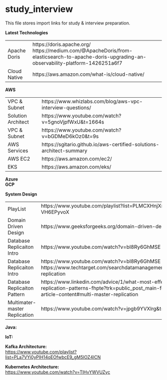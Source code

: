 # study_interview
This file stores import links for study & interview preparation.<br>
  
   
   <b>Latest Technologies</b>
   <table>
  <tr><td> Apache Doris</td><td>https://doris.apache.org/ <br>  https://medium.com/@ApacheDoris/from-elasticsearch-to-apache-doris-upgrading-an-observability-platform-1426251a6f7</td></tr>   
	   <tr><td> Cloud Native</td><td>https://aws.amazon.com/what-is/cloud-native/</td></tr>   
   </table>
   
   <b>AWS</b>
<table>
	<tr><td>VPC & Subnet</td><td>https://www.whizlabs.com/blog/aws-vpc-interview-questions/</td></tr>
        <tr><td>Solution Architect</td><td>https://www.youtube.com/watch?v=5gnoVjpfWxU&t=1664s</td></tr>
	<tr><td>VPC & Subnet</td><td>https://www.youtube.com/watch?v=bGDMeD6kOz0&t=9s</td></tr>
      <tr><td>AWS Services</td><td>https://sgitario.github.io/aws-certified-solutions-architect-summary</td></tr>
       <tr><td>AWS EC2</td><td>https://aws.amazon.com/ec2/</td></tr>
        <tr><td>EKS</td><td>https://aws.amazon.com/eks/</td></tr>


</table>
     
 
   <b>Azure</b><br>
   <b>GCP</b><br>
       
  <b>System Design</b> <br>
  <table>
	<tr><td>PlayList</td><td> https://www.youtube.com/playlist?list=PLMCXHnjXnTnvo6alSjVkgxV-VH6EPyvoX</td></tr>
        <tr><td> Domain Driven Design</td><td>https://www.geeksforgeeks.org/domain-driven-design-ddd/</td></tr>
	<tr><td> Database Replicaiton Intro</td><td> https://www.youtube.com/watch?v=bI8Ry6GhMSE </td></tr>
	<tr><td> Database Replicaiton Intro</td><td> https://www.youtube.com/watch?v=bI8Ry6GhMSE <br> https://www.techtarget.com/searchdatamanagement/definition/database-replication </td></tr>
	  <tr><td> Database Replicaiton Pattern</td><td> https://www.linkedin.com/advice/1/what-most-effective-database-replication-patterns-fhpte?trk=public_post_main-feed-card_feed-article-content#multi-master-replication </td></tr>
        <tr><td> Multimater-master Replication</td><td> https://www.youtube.com/watch?v=jpgb9YVXlrg&t=61s </td></tr>
	  
  </table>



	 

<b>Java:</b>

<b>IoT:</b>

<b>Kafka Architecture: </b> <br>
https://www.youtube.com/playlist?list=PLa7VYi0yPIH14oEOfwbcE9_gM5lOZ4ICN

<b>Kubernetes Architecture: </b></br>
https://www.youtube.com/watch?v=TlHvYWVUZyc
